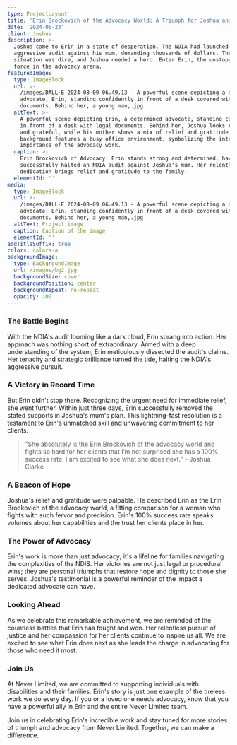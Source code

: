 ```yaml
---
type: ProjectLayout
title: 'Erin Brockovich of the Advocacy World: A Triumph for Joshua and His Mum'
date: '2024-06-23'
client: Joshua
description: >-
  Joshua came to Erin in a state of desperation. The NDIA had launched an
  aggressive audit against his mum, demanding thousands of dollars. The
  situation was dire, and Joshua needed a hero. Enter Erin, the unstoppable
  force in the advocacy arena.
featuredImage:
  type: ImageBlock
  url: >-
    /images/DALL·E 2024-08-09 06.49.13 - A powerful scene depicting a determined
    advocate, Erin, standing confidently in front of a desk covered with legal
    documents. Behind her, a young man,.jpg
  altText: >-
    A powerful scene depicting Erin, a determined advocate, standing confidently
    in front of a desk with legal documents. Behind her, Joshua looks relieved
    and grateful, while his mother shows a mix of relief and gratitude. The
    background features a busy office environment, symbolizing the intensity and
    importance of the advocacy work.
  caption: >-
    Erin Brockovich of Advocacy: Erin stands strong and determined, having
    successfully halted an NDIA audit against Joshua's mum. Her relentless
    dedication brings relief and gratitude to the family.
  elementId: ''
media:
  type: ImageBlock
  url: >-
    /images/DALL·E 2024-08-09 06.49.13 - A powerful scene depicting a determined
    advocate, Erin, standing confidently in front of a desk covered with legal
    documents. Behind her, a young man,.jpg
  altText: Project image
  caption: Caption of the image
  elementId: ''
addTitleSuffix: true
colors: colors-a
backgroundImage:
  type: BackgroundImage
  url: /images/bg2.jpg
  backgroundSize: cover
  backgroundPosition: center
  backgroundRepeat: no-repeat
  opacity: 100
---
```

### The Battle Begins

With the NDIA's audit looming like a dark cloud, Erin sprang into action. Her approach was nothing short of extraordinary. Armed with a deep understanding of the system, Erin meticulously dissected the audit's claims. Her tenacity and strategic brilliance turned the tide, halting the NDIA's aggressive pursuit.

### A Victory in Record Time

But Erin didn't stop there. Recognizing the urgent need for immediate relief, she went further. Within just three days, Erin successfully removed the stated supports in Joshua's mum's plan. This lightning-fast resolution is a testament to Erin's unmatched skill and unwavering commitment to her clients.

> "She absolutely is the Erin Brockovich of the advocacy world and fights so hard for her clients that I’m not surprised she has a 100% success rate. I am excited to see what she does next." - Joshua Clarke

### A Beacon of Hope

Joshua's relief and gratitude were palpable. He described Erin as the Erin Brockovich of the advocacy world, a fitting comparison for a woman who fights with such fervor and precision. Erin's 100% success rate speaks volumes about her capabilities and the trust her clients place in her.

### The Power of Advocacy

Erin's work is more than just advocacy; it's a lifeline for families navigating the complexities of the NDIS. Her victories are not just legal or procedural wins; they are personal triumphs that restore hope and dignity to those she serves. Joshua's testimonial is a powerful reminder of the impact a dedicated advocate can have.

### Looking Ahead

As we celebrate this remarkable achievement, we are reminded of the countless battles that Erin has fought and won. Her relentless pursuit of justice and her compassion for her clients continue to inspire us all. We are excited to see what Erin does next as she leads the charge in advocating for those who need it most.

### Join Us

At Never Limited, we are committed to supporting individuals with disabilities and their families. Erin's story is just one example of the tireless work we do every day. If you or a loved one needs advocacy, know that you have a powerful ally in Erin and the entire Never Limited team.

Join us in celebrating Erin's incredible work and stay tuned for more stories of triumph and advocacy from Never Limited. Together, we can make a difference.





